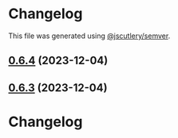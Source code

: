 # Changelog

This file was generated using [@jscutlery/semver](https://github.com/jscutlery/semver).

## [0.6.4](https://github.com/scalprum/scaffolding/compare/@scalprum/core-0.6.3...@scalprum/core-0.6.4) (2023-12-04)

## [0.6.3](https://github.com/scalprum/scaffolding/compare/@scalprum/core-0.6.2...@scalprum/core-0.6.3) (2023-12-04)

# Changelog

